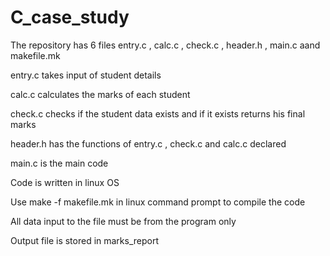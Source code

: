 # C_case_study
The repository has 6 files entry.c , calc.c , check.c , header.h , main.c aand makefile.mk

entry.c takes input of student details

calc.c calculates the marks of each student

check.c checks if the student data exists and if it exists returns his final marks

header.h has the functions of entry.c , check.c and calc.c declared

main.c is the main code

Code is written in linux OS 

Use make -f makefile.mk in linux command prompt to compile the code

All data input to the file must be from the program only

Output file is stored in marks_report

